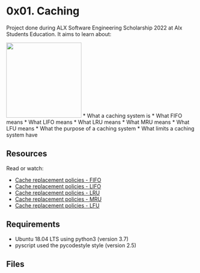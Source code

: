 # 0x01. Caching
Project done during ALX Software Engineering Scholarship 2022 at Alx Students Education. It aims to learn about: 

<img src="https://upload.wikimedia.org/wikipedia/commons/thumb/5/5f/Mockingjay_Description.svg/330px-Mockingjay_Description.svg.png" width="200px"/>
* What a caching system is
* What FIFO means
* What LIFO means
* What LRU means
* What MRU means
* What LFU means
* What the purpose of a caching system
* What limits a caching system have

## Resources
Read or watch:

* [Cache replacement policies - FIFO](https://en.wikipedia.org/wiki/Cache_replacement_policies#First_In_First_Out_%28FIFO%29)
* [Cache replacement policies - LIFO](https://en.wikipedia.org/wiki/Cache_replacement_policies#Last_In_First_Out_%28LIFO%29)
* [Cache replacement policies - LRU](https://en.wikipedia.org/wiki/Cache_replacement_policies#Least_Recently_Used_%28LRU%29)
* [Cache replacement policies - MRU](https://en.wikipedia.org/wiki/Cache_replacement_policies#Most_Recently_Used_%28MRU%29)
* [Cache replacement policies - LFU](https://en.wikipedia.org/wiki/Cache_replacement_policies#Least-Frequently_Used_%28LFU%29)

## Requirements
* Ubuntu 18.04 LTS using python3 (version 3.7)
* pyscript used the pycodestyle style (version 2.5)

## Files
